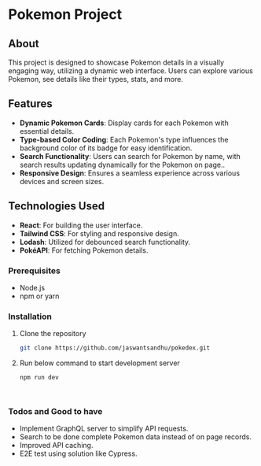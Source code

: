 # Pokemon Project

## About

This project is designed to showcase Pokemon details in a visually engaging way, utilizing a dynamic web interface. Users can explore various Pokemon, see details like their types, stats, and more.

## Features

- **Dynamic Pokemon Cards**: Display cards for each Pokemon with essential details.
- **Type-based Color Coding**: Each Pokemon's type influences the background color of its badge for easy identification.
- **Search Functionality**: Users can search for Pokemon by name, with search results updating dynamically for the Pokemon on page..
- **Responsive Design**: Ensures a seamless experience across various devices and screen sizes.

## Technologies Used

- **React**: For building the user interface.
- **Tailwind CSS**: For styling and responsive design.
- **Lodash**: Utilized for debounced search functionality.
- **PokéAPI**: For fetching Pokemon details.

### Prerequisites

- Node.js
- npm or yarn

### Installation

1. Clone the repository
   ```sh
   git clone https://github.com/jaswantsandhu/pokedex.git

2. Run below command to start development server
   ```sh
   npm run dev




### Todos and Good to have
- Implement GraphQL server to simplify API requests.
- Search to be done complete Pokemon data instead of on page records.
- Improved API caching. 
- E2E test using solution like Cypress.